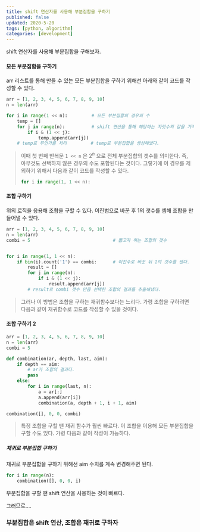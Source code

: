 ```yaml
---
title: shift 연산자를 사용해 부분집합을 구하기
published: false
updated: 2020-5-20
tags: [python, algorithm]
categories: [development]
---
```


shift 연산자를 사용해 부분집합을 구해보자.



####  모든 부분집합을 구하기

arr 리스트를 통해 만들 수 있는 모든 부분집합을 구하기 위해선 아래와 같이 코드를 작성할 수 있다.

```python
arr = [1, 2, 3, 4, 5, 6, 7, 8, 9, 10]
n = len(arr)

for i in range(1 << n):			# 모든 부분집합의 경우의 수
    temp = []
    for j in range(n):			# shift 연산을 통해 해당하는 자릿수의 값을 가져옴
        if i & (1 << j):
            temp.append(arr[j])
    # temp로 무언가를 처리			# temp로 부분집합을 생성해냈다.
```

> 이때 첫 번째 반복문 `1 << n` 은 $2^n$ 으로 전체 부분집합의 갯수를 의미한다. 
> 즉, 아무것도 선택하지 않은 경우의 수도 포함된다는 것이다.
> 그렇기에 이 경우를 제외하기 위해서 다음과 같이 코드를 작성할 수 있다.
>
> ```python
> for i in range(1, 1 << n):
> ```



#### 조합 구하기

위의 로직을 응용해 조합을 구할 수 있다.
이진법으로 바꾼 후 1의 갯수를 셈해 조합을 만들어낼 수 있다.

```python
arr = [1, 2, 3, 4, 5, 6, 7, 8, 9, 10]
n = len(arr)
combi = 5								# 뽑고자 하는 조합의 갯수


for i in range(1, 1 << n):
    if bin(i).count('1') == combi:		# 이진수로 바꾼 뒤 1의 갯수를 센다.
        result = []
        for j in range(n):
            if i & (1 << j):
                result.append(arr[j])
        # result로 combi 갯수 만큼 선택한 조합의 결과를 추출해냈다.
```

> 그러나 이 방법은 조합을 구하는 재귀함수보다는 느리다.
> 가령 조합을 구하려면 다음과 같이 재귀함수로 코드를 작성할 수 있을 것이다.



#### 조합 구하기 2

```python
arr = [1, 2, 3, 4, 5, 6, 7, 8, 9, 10]
n = len(arr)
combi = 5

def combination(ar, depth, last, aim):
    if depth == aim:
        # ar가 조합의 결과다.
        pass 
    else:
        for i in range(last, n):
            a = ar[:]
            a.append(arr[i])
            combination(a, depth + 1, i + 1, aim)

combination([], 0, 0, combi)
```

> 특정 조합을 구할 땐 재귀 함수가 훨씬 빠르다.
> 이 조합을 이용해 모든 부분집합을 구할 수도 있다. 가령 다음과 같이 작성이 가능하다.



##### 재귀로 부분집합 구하기

재귀로 부분집합을 구하기 위해선 aim 수치를 계속 변경해주면 된다.

```python
for i in range(n):
    combination([], 0, 0, i)
```



부분집합을 구할 땐 shift 연산을 사용하는 것이 빠르다. 

그러므로....

### **부분집합은 shift 연산, 조합은 재귀로 구하자**

